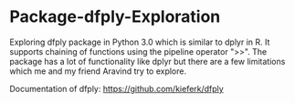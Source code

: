 # Package-dfply-Exploration
Exploring dfply package in Python 3.0 which is similar to dplyr in R. It supports chaining of functions using the pipeline operator ">>". The package has a lot of functionality like dplyr but there are a few limitations which me and my friend Aravind try to explore.

Documentation of dfply: https://github.com/kieferk/dfply
